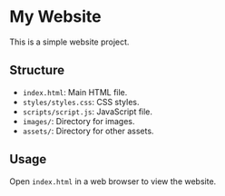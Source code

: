 # My Website

This is a simple website project.

## Structure

- `index.html`: Main HTML file.
- `styles/styles.css`: CSS styles.
- `scripts/script.js`: JavaScript file.
- `images/`: Directory for images.
- `assets/`: Directory for other assets.

## Usage

Open `index.html` in a web browser to view the website.
